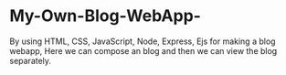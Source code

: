 # My-Own-Blog-WebApp-
By using HTML, CSS, JavaScript, Node, Express, Ejs for making a blog webapp, Here we can compose an blog and then we can view the blog separately.  
